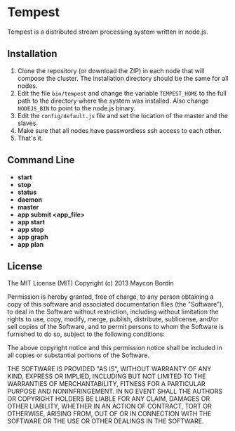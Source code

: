 # Tempest

Tempest is a distributed stream processing system written in node.js.

## Installation

1. Clone the repository (or download the ZIP) in each node that will compose the cluster. The installation directory should be the same for all nodes.
2. Edit the file `bin/tempest` and change the variable `TEMPEST_HOME` to the full path to the directory where the system was installed. Also change `NODEJS_BIN` to point to the node.js binary.
3. Edit the `config/default.js` file and set the location of the master and the slaves.
4. Make sure that all nodes have passwordless ssh access to each other.
5. That's it.

## Command Line

- **start**
- **stop**
- **status**
- **daemon**
- **master**
- **app submit <app_file>**
- **app start**
- **app stop**
- **app graph**
- **app plan**

## License

The MIT License (MIT)
Copyright (c) 2013 Maycon Bordin

Permission is hereby granted, free of charge, to any person obtaining a copy of
this software and associated documentation files (the "Software"), to deal in
the Software without restriction, including without limitation the rights to
use, copy, modify, merge, publish, distribute, sublicense, and/or sell copies of
the Software, and to permit persons to whom the Software is furnished to do so,
subject to the following conditions:

The above copyright notice and this permission notice shall be included in all
copies or substantial portions of the Software.

THE SOFTWARE IS PROVIDED "AS IS", WITHOUT WARRANTY OF ANY KIND, EXPRESS OR
IMPLIED, INCLUDING BUT NOT LIMITED TO THE WARRANTIES OF MERCHANTABILITY,
FITNESS FOR A PARTICULAR PURPOSE AND NONINFRINGEMENT. IN NO EVENT SHALL THE
AUTHORS OR COPYRIGHT HOLDERS BE LIABLE FOR ANY CLAIM, DAMAGES OR OTHER
LIABILITY, WHETHER IN AN ACTION OF CONTRACT, TORT OR OTHERWISE, ARISING FROM,
OUT OF OR IN CONNECTION WITH THE SOFTWARE OR THE USE OR OTHER DEALINGS IN THE
SOFTWARE.
